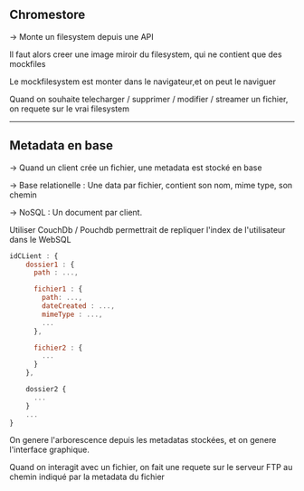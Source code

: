 ## Chromestore 
-> Monte un filesystem depuis une API

Il faut alors creer une image miroir du filesystem, qui ne contient que des mockfiles

Le mockfilesystem est monter dans le navigateur,et on peut le naviguer

Quand on souhaite telecharger / supprimer / modifier / streamer un fichier, on requete sur le vrai filesystem

---

## Metadata en base 
-> Quand un client crée un fichier, une metadata est stocké en base

-> Base relationelle : Une data par fichier, contient son nom, mime type, son chemin

-> NoSQL : Un document par client.

 Utiliser CouchDb / Pouchdb permettrait de repliquer l'index de l'utilisateur dans le WebSQL

```javascript
idCLient : {
  	dossier1 : {
      path : ...,

      fichier1 : {
        path: ...,
        dateCreated : ...,
        mimeType : ...,
        ...       
      },

      fichier2 : {
        ...
      }
    },

    dossier2 {
      ...
    }
    ...
}
```

On genere l'arborescence depuis les metadatas stockées, et on genere l'interface graphique.

Quand on interagit avec un fichier, on fait une requete sur le serveur FTP au chemin indiqué par la metadata du fichier
